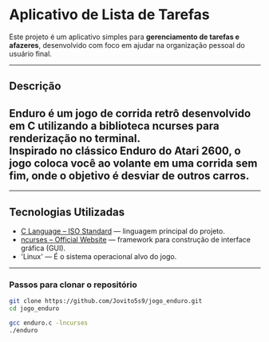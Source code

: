 # Aplicativo de Lista de Tarefas

Este projeto é um aplicativo simples para **gerenciamento de tarefas e afazeres**, desenvolvido com foco em ajudar na organização pessoal do usuário final.

---

## Descrição

**Enduro** é um jogo de corrida retrô desenvolvido em **C** utilizando a biblioteca **ncurses** para renderização no terminal.  
Inspirado no clássico **Enduro** do Atari 2600, o jogo coloca você ao volante em uma corrida sem fim, onde o objetivo é **desviar de outros carros**<!-- e **acumular a maior pontuação possível**-->.
---

<!--## Demonstração

<p align="center">
  <img src="assets/tela_inicial.jpeg" width="200" style="margin-right:10px;" />
  <img src="assets/imagem2.jpeg" width="200" />
</p>-->

---

## Tecnologias Utilizadas

- [C Language – ISO Standard](https://www.open-std.org/jtc1/sc22/wg14/) — linguagem principal do projeto.
- [ncurses – Official Website](https://invisible-island.net/ncurses/) — framework para construção de interface gráfica (GUI).
- 'Linux' — É o sistema operacional alvo do jogo.

---

<!--### Baixar executavel

[]()-->

<!--### Pré-requisitos

- Ter o []() instalado (versão xxxxx)-->

### Passos para clonar o repositório

```bash
git clone https://github.com/Jovito5s9/jogo_enduro.git
cd jogo_enduro

gcc enduro.c -lncurses
./enduro

